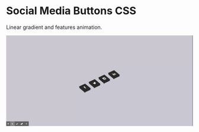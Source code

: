 # Social Media Buttons CSS
Linear gradient and features animation.

![](https://github.com/TsunamiChips/Social_Media_Buttons_CSS/blob/master/Social%20Buttons.gif)
